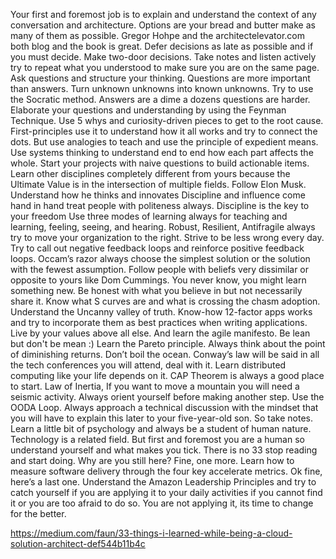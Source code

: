Your first and foremost job is to explain and understand the context of any conversation and architecture.
Options are your bread and butter make as many of them as possible. Gregor Hohpe and the architectelevator.com both blog and the book is great.
Defer decisions as late as possible and if you must decide. Make two-door decisions.
Take notes and listen actively try to repeat what you understood to make sure you are on the same page.
Ask questions and structure your thinking. Questions are more important than answers. Turn unknown unknowns into known unknowns. Try to use the Socratic method.
Answers are a dime a dozens questions are harder.
Elaborate your questions and understanding by using the Feynman Technique.
Use 5 whys and curiosity-driven pieces to get to the root cause.
First-principles use it to understand how it all works and try to connect the dots.
But use analogies to teach and use the principle of expedient means.
Use systems thinking to understand end to end how each part affects the whole.
Start your projects with naive questions to build actionable items.
Learn other disciplines completely different from yours because the Ultimate Value is in the intersection of multiple fields.
Follow Elon Musk. Understand how he thinks and innovates
Discipline and influence come hand in hand treat people with politeness always. Discipline is the key to your freedom
Use three modes of learning always for teaching and learning, feeling, seeing, and hearing.
Robust, Resilient, Antifragile always try to move your organization to the right. Strive to be less wrong every day.
Try to call out negative feedback loops and reinforce positive feedback loops.
Occam’s razor always choose the simplest solution or the solution with the fewest assumption.
Follow people with beliefs very dissimilar or opposite to yours like Dom Cummings. You never know, you might learn something new.
Be honest with what you believe in but not necessarily share it.
Know what S curves are and what is crossing the chasm adoption. Understand the Uncanny valley of truth.
Know-how 12-factor apps works and try to incorporate them as best practices when writing applications.
Live by your values above all else. And learn the agile manifesto. Be lean but don't be mean :)
Learn the Pareto principle.
Always think about the point of diminishing returns. Don’t boil the ocean.
Conway’s law will be said in all the tech conferences you will attend, deal with it.
Learn distributed computing like your life depends on it. CAP Theorem is always a good place to start.
Law of Inertia, If you want to move a mountain you will need a seismic activity.
Always orient yourself before making another step. Use the OODA Loop.
Always approach a technical discussion with the mindset that you will have to explain this later to your five-year-old son. So take notes.
Learn a little bit of psychology and always be a student of human nature. Technology is a related field. But first and foremost you are a human so understand yourself and what makes you tick.
There is no 33 stop reading and start doing.
Why are you still here? Fine, one more. Learn how to measure software delivery through the four key accelerate metrics.
Ok fine, here’s a last one. Understand the Amazon Leadership Principles and try to catch yourself if you are applying it to your daily activities if you cannot find it or you are too afraid to do so. You are not applying it, its time to change for the better.



https://medium.com/faun/33-things-i-learned-while-being-a-cloud-solution-architect-def544b11b4c
